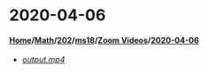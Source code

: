 # 2020-04-06
#### [Home](../../../../..)\/[Math](../../../..)\/[202](../../..)\/[ms18](../..)\/[Zoom Videos](..)\/[2020-04-06]()
- [_output.mp4_](output.mp4)
